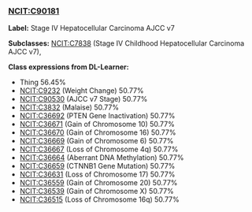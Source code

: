 
### [NCIT:C90181](http://purl.obolibrary.org/obo/NCIT_C90181)
**Label:** Stage IV Hepatocellular Carcinoma AJCC v7

**Subclasses:** [NCIT:C7838](http://purl.obolibrary.org/obo/NCIT_C7838) (Stage IV Childhood Hepatocellular Carcinoma AJCC v7), 

**Class expressions from DL-Learner:**

- Thing 56.45%
- [NCIT:C9232](http://purl.obolibrary.org/obo/NCIT_C9232) (Weight Change) 50.77%
- [NCIT:C90530](http://purl.obolibrary.org/obo/NCIT_C90530) (AJCC v7 Stage) 50.77%
- [NCIT:C3832](http://purl.obolibrary.org/obo/NCIT_C3832) (Malaise) 50.77%
- [NCIT:C36692](http://purl.obolibrary.org/obo/NCIT_C36692) (PTEN Gene Inactivation) 50.77%
- [NCIT:C36671](http://purl.obolibrary.org/obo/NCIT_C36671) (Gain of Chromosome 10) 50.77%
- [NCIT:C36670](http://purl.obolibrary.org/obo/NCIT_C36670) (Gain of Chromosome 16) 50.77%
- [NCIT:C36669](http://purl.obolibrary.org/obo/NCIT_C36669) (Gain of Chromosome 6) 50.77%
- [NCIT:C36667](http://purl.obolibrary.org/obo/NCIT_C36667) (Loss of Chromosome 4q) 50.77%
- [NCIT:C36664](http://purl.obolibrary.org/obo/NCIT_C36664) (Aberrant DNA Methylation) 50.77%
- [NCIT:C36659](http://purl.obolibrary.org/obo/NCIT_C36659) (CTNNB1 Gene Mutation) 50.77%
- [NCIT:C36631](http://purl.obolibrary.org/obo/NCIT_C36631) (Loss of Chromosome 17) 50.77%
- [NCIT:C36559](http://purl.obolibrary.org/obo/NCIT_C36559) (Gain of Chromosome 20) 50.77%
- [NCIT:C36539](http://purl.obolibrary.org/obo/NCIT_C36539) (Gain of Chromosome X) 50.77%
- [NCIT:C36515](http://purl.obolibrary.org/obo/NCIT_C36515) (Loss of Chromosome 16q) 50.77%


